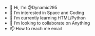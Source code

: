 - 👋 Hi, I’m @Dynamic295
- 👀 I’m interested in Space and Coding
- 🌱 I’m currently learning HTML/Python
- 💞️ I’m looking to collaborate on Anything
- 📫 How to reach me email

<!---
Dynamic295/Dynamic295 is a ✨ special ✨ repository because its `README.md` (this file) appears on your GitHub profile.
You can click the Preview link to take a look at your changes.
--->
